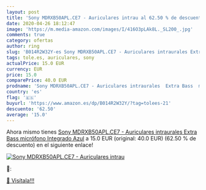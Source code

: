 ```yaml
---
layout: post
title: 'Sony MDRXB50APL.CE7 - Auriculares intrau al 62.50 % de descuento'
date: 2020-04-26 18:12:47
image: 'https://m.media-amazon.com/images/I/416O3pLAk8L._SL200_.jpg'
comments: true
category: ofertas
author: ring
slug: 'B014R2W32Y-es Sony MDRXB50APL.CE7 - Auriculares intraurales Extra Bass...'
tags: tole.es, auriculares, sony
actualPrice: 15.0 EUR
currency: EUR
price: 15.0
comparePrice: 40.0 EUR
prodname: 'Sony MDRXB50APL.CE7 - Auriculares intraurales  Extra Bass  micrófono Integrado   Azul'
country: 'es'
flag: '🇪🇸'
buyurl: 'https://www.amazon.es/dp/B014R2W32Y/?tag=tolees-21'
descuento: '62.50'
average: '15.0'
---
```


Ahora mismo tienes [Sony MDRXB50APL.CE7 - Auriculares intraurales  Extra Bass  micrófono Integrado   Azul](https://www.amazon.es/dp/B014R2W32Y/?tag=tolees-21) a 15.0 EUR (original: 40.0 EUR) (62.50 %  de descuento) en el siguiente enlace!

[![Sony MDRXB50APL.CE7 - Auriculares intrau](https://m.media-amazon.com/images/I/416O3pLAk8L._SL200_.jpg)](https://www.amazon.es/dp/B014R2W32Y/?tag=tolees-21)

🔎:


[🛒 Visítala!!!](https://www.amazon.es/dp/B014R2W32Y/?tag=tolees-21)
